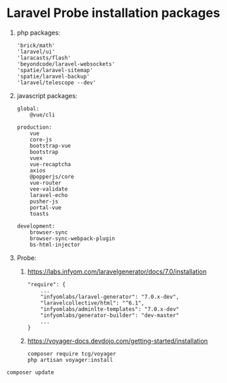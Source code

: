 # Laravel Probe installation packages

1.  php packages:

        'brick/math'
        'laravel/ui'
        'laracasts/flash'
        'beyondcode/laravel-websockets'
        'spatie/laravel-sitemap'
        'spatie/laravel-backup'
        'laravel/telescope --dev'

2.  javascript packages:

        global:
            @vue/cli

        production:
            vue
            core-js
            bootstrap-vue
            bootstrap
            vuex
            vue-recaptcha
            axios
            @popperjs/core
            vue-router
            vee-validate
            laravel-echo
            pusher-js
            portal-vue
            toasts

        development:
            browser-sync
            browser-sync-webpack-plugin
            bs-html-injector

3. Probe:

    1.  https://labs.infyom.com/laravelgenerator/docs/7.0/installation

            "require": {
                ...
                "infyomlabs/laravel-generator": "7.0.x-dev",
                "laravelcollective/html": "^6.1",
                "infyomlabs/adminlte-templates": "7.0.x-dev"
                "infyomlabs/generator-builder": "dev-master"
                ...
            }

    2.  https://voyager-docs.devdojo.com/getting-started/installation

            composer require tcg/voyager
            php artisan voyager:install



`composer update`

